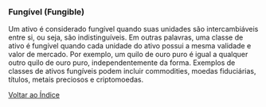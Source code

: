 ### Fungível (Fungible)

Um ativo é considerado fungível quando suas unidades são intercambiáveis entre si, ou seja, são indistinguíveis. Em outras palavras, uma classe de ativo é fungível quando cada unidade do ativo possui a mesma validade e valor de mercado. Por exemplo, um quilo de ouro puro é igual a qualquer outro quilo de ouro puro, independentemente da forma. Exemplos de classes de ativos fungíveis podem incluir commodities, moedas fiduciárias, títulos, metais preciosos e criptomoedas.

[Voltar ao Índice](../)